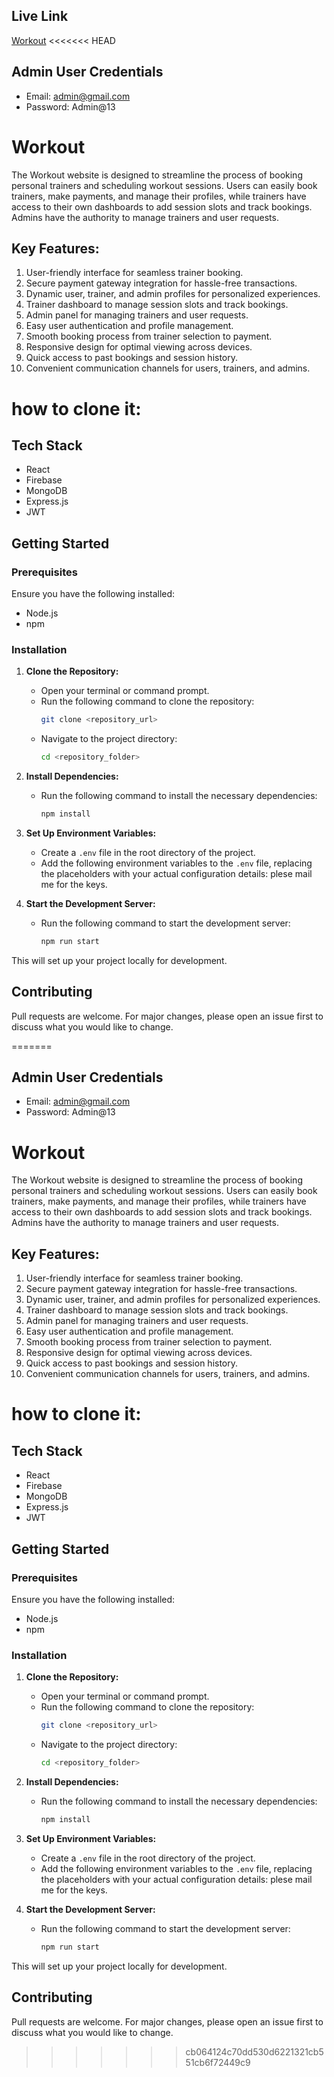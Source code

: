 ## Live Link

[Workout](https://trainer-quet.web.app/)
<<<<<<< HEAD

## Admin User Credentials

- Email: admin@gmail.com
- Password: Admin@13

# Workout

The Workout website is designed to streamline the process of booking personal trainers and scheduling workout sessions. Users can easily book trainers, make payments, and manage their profiles, while trainers have access to their own dashboards to add session slots and track bookings. Admins have the authority to manage trainers and user requests.

## Key Features:

1. User-friendly interface for seamless trainer booking.
2. Secure payment gateway integration for hassle-free transactions.
3. Dynamic user, trainer, and admin profiles for personalized experiences.
4. Trainer dashboard to manage session slots and track bookings.
5. Admin panel for managing trainers and user requests.
6. Easy user authentication and profile management.
7. Smooth booking process from trainer selection to payment.
8. Responsive design for optimal viewing across devices.
9. Quick access to past bookings and session history.
10. Convenient communication channels for users, trainers, and admins.



# how to clone it:


## Tech Stack
- React
- Firebase
- MongoDB
- Express.js
- JWT

## Getting Started

### Prerequisites

Ensure you have the following installed:
- Node.js
- npm

### Installation

1. **Clone the Repository:**
   - Open your terminal or command prompt.
   - Run the following command to clone the repository:
     ```bash
     git clone <repository_url>
     ```
   - Navigate to the project directory:
     ```bash
     cd <repository_folder>
     ```

2. **Install Dependencies:**
   - Run the following command to install the necessary dependencies:
     ```bash
     npm install
     ```

3. **Set Up Environment Variables:**
   - Create a `.env` file in the root directory of the project.
   - Add the following environment variables to the `.env` file, replacing the placeholders with your actual configuration details: plese mail me for the keys.
     

4. **Start the Development Server:**
   - Run the following command to start the development server:
     ```bash
     npm run start
     ```

This will set up your project locally for development.

## Contributing
Pull requests are welcome. For major changes, please open an issue first to discuss what you would like to change.


=======

## Admin User Credentials

- Email: admin@gmail.com
- Password: Admin@13

# Workout

The Workout website is designed to streamline the process of booking personal trainers and scheduling workout sessions. Users can easily book trainers, make payments, and manage their profiles, while trainers have access to their own dashboards to add session slots and track bookings. Admins have the authority to manage trainers and user requests.

## Key Features:

1. User-friendly interface for seamless trainer booking.
2. Secure payment gateway integration for hassle-free transactions.
3. Dynamic user, trainer, and admin profiles for personalized experiences.
4. Trainer dashboard to manage session slots and track bookings.
5. Admin panel for managing trainers and user requests.
6. Easy user authentication and profile management.
7. Smooth booking process from trainer selection to payment.
8. Responsive design for optimal viewing across devices.
9. Quick access to past bookings and session history.
10. Convenient communication channels for users, trainers, and admins.



# how to clone it:


## Tech Stack
- React
- Firebase
- MongoDB
- Express.js
- JWT

## Getting Started

### Prerequisites

Ensure you have the following installed:
- Node.js
- npm

### Installation

1. **Clone the Repository:**
   - Open your terminal or command prompt.
   - Run the following command to clone the repository:
     ```bash
     git clone <repository_url>
     ```
   - Navigate to the project directory:
     ```bash
     cd <repository_folder>
     ```

2. **Install Dependencies:**
   - Run the following command to install the necessary dependencies:
     ```bash
     npm install
     ```

3. **Set Up Environment Variables:**
   - Create a `.env` file in the root directory of the project.
   - Add the following environment variables to the `.env` file, replacing the placeholders with your actual configuration details: plese mail me for the keys.
     

4. **Start the Development Server:**
   - Run the following command to start the development server:
     ```bash
     npm run start
     ```

This will set up your project locally for development.

## Contributing
Pull requests are welcome. For major changes, please open an issue first to discuss what you would like to change.
>>>>>>> cb064124c70dd530d6221321cb551cb6f72449c9



